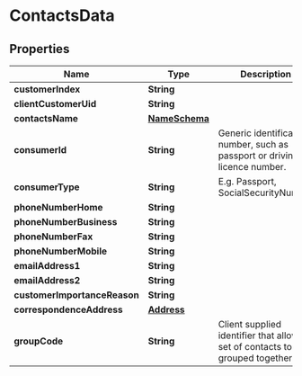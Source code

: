 
# ContactsData

## Properties
Name | Type | Description | Notes
------------ | ------------- | ------------- | -------------
**customerIndex** | **String** |  | 
**clientCustomerUid** | **String** |  | 
**contactsName** | [**NameSchema**](NameSchema.md) |  | 
**consumerId** | **String** | Generic identification number, such as passport or driving licence number. |  [optional]
**consumerType** | **String** | E.g. Passport, SocialSecurityNumber |  [optional]
**phoneNumberHome** | **String** |  |  [optional]
**phoneNumberBusiness** | **String** |  |  [optional]
**phoneNumberFax** | **String** |  |  [optional]
**phoneNumberMobile** | **String** |  |  [optional]
**emailAddress1** | **String** |  |  [optional]
**emailAddress2** | **String** |  |  [optional]
**customerImportanceReason** | **String** |  |  [optional]
**correspondenceAddress** | [**Address**](Address.md) |  | 
**groupCode** | **String** | Client supplied identifier that allows a set of contacts to be grouped together |  [optional]



